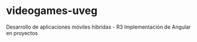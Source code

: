 # videogames-uveg
Desarrollo de aplicaciones móviles híbridas - R3 Implementación de Angular en proyectos

